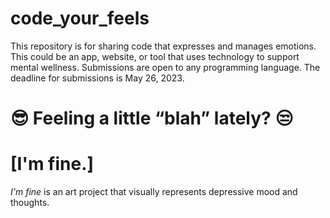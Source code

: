 # code_your_feels
This repository is for sharing code that expresses and manages emotions. This could be an app, website, or tool that uses technology to support mental wellness. Submissions are open to any programming language. The deadline for submissions is May 26, 2023. 


#  &#128526; Feeling a little “blah” lately? &#128530;
# [I'm fine.]
_I'm fine_ is an art project that visually represents depressive mood and thoughts.

